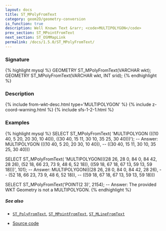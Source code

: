 ```yaml
---
layout: docs
title: ST_MPolyFromText
category: geom2D/geometry-conversion
is_function: true
description: Well Known Text &rarr; <code>MULTIPOLYGON</code>
prev_section: ST_MPointFromText
next_section: ST_OSMMapLink
permalink: /docs/1.5.0/ST_MPolyFromText/
---
```


### Signature

{% highlight mysql %}
GEOMETRY ST_MPolyFromText(VARCHAR wkt);
GEOMETRY ST_MPolyFromText(VARCHAR wkt, INT srid);
{% endhighlight %}

### Description

{% include from-wkt-desc.html type='MULTIPOLYGON' %}
{% include z-coord-warning.html %}
{% include sfs-1-2-1.html %}

### Examples

{% highlight mysql %}
SELECT ST_MPolyFromText(
    'MULTIPOLYGON (((10 40, 5 20, 20 30, 10 40)), 
                   ((30 40, 15 11, 30 10, 35 25, 30 40)))');
-- Answer: MULTIPOLYGON (((10 40, 5 20, 20 30, 10 40)),
--                       ((30 40, 15 11, 30 10, 35 25, 30 40)))

SELECT ST_MPolyFromText(
    'MULTIPOLYGON(((28 26, 28 0, 84 0, 84 42, 28 26),
                   (52 18, 66 23, 73 9, 48 6, 52 18)),
                  ((59 18, 67 18, 67 13, 59 13, 59 18)))', 101);
-- Answer: MULTIPOLYGON(((28 26, 28 0, 84 0, 84 42, 28 26),
--                       (52 18, 66 23, 73 9, 48 6, 52 18)),
--                      ((59 18, 67 18, 67 13, 59 13, 59 18)))

SELECT ST_MPolyFromText('POINT(2 3)', 2154);
-- Answer: The provided WKT Geometry is not a MULTIPOLYGON.
{% endhighlight %}

##### See also

* [`ST_PolyFromText`](../ST_PolyFromText), [`ST_MPointFromText`](../ST_MPointFromText), [`ST_MLineFromText`](../ST_MLineFromText)

* <a href="https://github.com/orbisgis/h2gis/blob/master/h2gis-functions/src/main/java/org/h2gis/functions/spatial/convert/ST_MPolyFromText.java" target="_blank">Source code</a>
